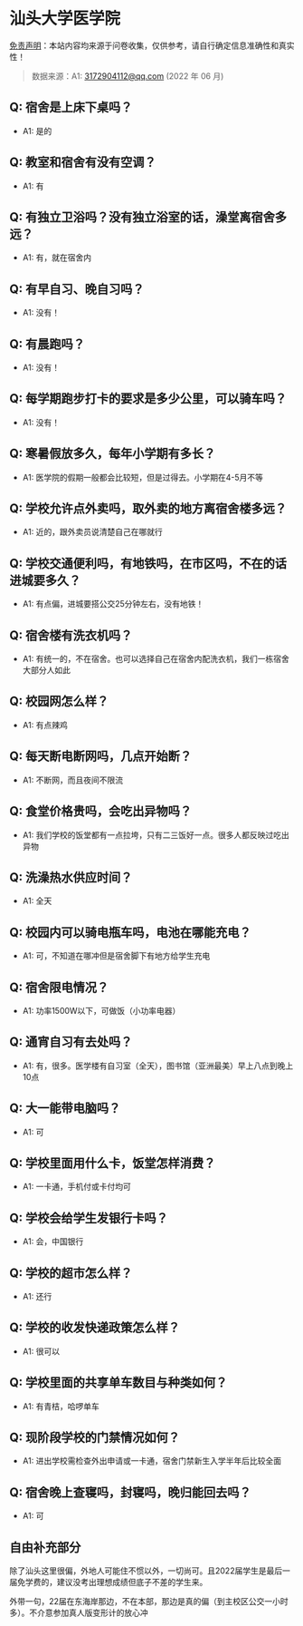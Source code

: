 # 汕头大学医学院

[免责声明](https://colleges.chat/#_3)：本站内容均来源于问卷收集，仅供参考，请自行确定信息准确性和真实性！

> 数据来源：A1: 3172904112@qq.com (2022 年 06 月)

## Q: 宿舍是上床下桌吗？

- A1: 是的

## Q: 教室和宿舍有没有空调？

- A1: 有

## Q: 有独立卫浴吗？没有独立浴室的话，澡堂离宿舍多远？

- A1: 有，就在宿舍内

## Q: 有早自习、晚自习吗？

- A1: 没有！

## Q: 有晨跑吗？

- A1: 没有！

## Q: 每学期跑步打卡的要求是多少公里，可以骑车吗？

- A1: 没有！

## Q: 寒暑假放多久，每年小学期有多长？

- A1: 医学院的假期一般都会比较短，但是过得去。小学期在4-5月不等

## Q: 学校允许点外卖吗，取外卖的地方离宿舍楼多远？

- A1: 近的，跟外卖员说清楚自己在哪就行

## Q: 学校交通便利吗，有地铁吗，在市区吗，不在的话进城要多久？

- A1: 有点偏，进城要搭公交25分钟左右，没有地铁！

## Q: 宿舍楼有洗衣机吗？

- A1: 有统一的，不在宿舍。也可以选择自己在宿舍内配洗衣机，我们一栋宿舍大部分人如此

## Q: 校园网怎么样？

- A1: 有点辣鸡

## Q: 每天断电断网吗，几点开始断？

- A1: 不断网，而且夜间不限流

## Q: 食堂价格贵吗，会吃出异物吗？

- A1: 我们学校的饭堂都有一点拉垮，只有二三饭好一点。很多人都反映过吃出异物

## Q: 洗澡热水供应时间？

- A1: 全天

## Q: 校园内可以骑电瓶车吗，电池在哪能充电？

- A1: 可，不知道在哪冲但是宿舍脚下有地方给学生充电

## Q: 宿舍限电情况？

- A1: 功率1500W以下，可做饭（小功率电器）

## Q: 通宵自习有去处吗？

- A1: 有，很多。医学楼有自习室（全天），图书馆（亚洲最美）早上八点到晚上10点

## Q: 大一能带电脑吗？

- A1: 可

## Q: 学校里面用什么卡，饭堂怎样消费？

- A1: 一卡通，手机付或卡付均可

## Q: 学校会给学生发银行卡吗？

- A1: 会，中国银行

## Q: 学校的超市怎么样？

- A1: 还行

## Q: 学校的收发快递政策怎么样？

- A1: 很可以

## Q: 学校里面的共享单车数目与种类如何？

- A1: 有青桔，哈啰单车

## Q: 现阶段学校的门禁情况如何？

- A1: 进出学校需检查外出申请或一卡通，宿舍门禁新生入学半年后比较全面

## Q: 宿舍晚上查寝吗，封寝吗，晚归能回去吗？

- A1: 可

## 自由补充部分

除了汕头这里很偏，外地人可能住不惯以外，一切尚可。且2022届学生是最后一届免学费的，建议没考出理想成绩但底子不差的学生来。

外带一句，22届在东海岸那边，不在本部，那边是真的偏（到主校区公交一小时多）。不介意参加真人版变形计的放心冲